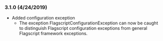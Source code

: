 ### 3.1.0 (4/24/2019)

* Added configuration exception
  * The exception FlagscriptConfigurationException can now be caught to distinguish Flagscript configuration exceptions from general Flagscript framework exceptions.
